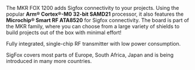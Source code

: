 <FeatureDescription>
The MKR FOX 1200 adds Sigfox connectivity to your projects. Using the popular <b>Arm® Cortex®-M0 32-bit SAMD21</b> processor, it also features the <b>Microchip® Smart RF ATA8520</b> for Sigfox connectivity. The board is part of the MKR family, where you can choose from a large variety of shields to build projects out of the box with minimal effort!
</FeatureDescription>

<FeatureList>

<Feature title="Microchip® Smart RF Transmitter" image="cellular">

  Fully integrated, single-chip RF transmitter with low power consumption.

  <FeatureLink variant="primary" title="Documentation" url="/tutorials/mkr-fox-1200/sigfox-first-configuration"/>
  <FeatureLink variant="secondary" title="library" url="https://www.arduino.cc/reference/en/libraries/arduino-sigfox-for-mkrfox1200/"/>
</Feature>

<Feature title="Coverage" image="world-map">

SigFox covers most parts of Europe, South Africa, Japan and is being introduced in many more countries.  

  <FeatureLink variant="primary" title="Link to Map" url="https://www.sigfox.com/en/coverage"/>
</Feature>

</FeatureList>